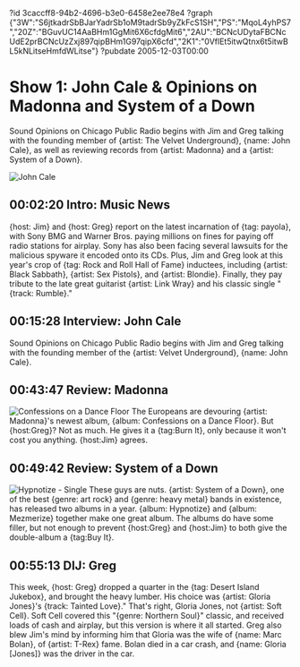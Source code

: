 ?id 3caccff8-94b2-4696-b3e0-6458e2ee78e4
?graph {"3W":"S6jtkadrSbBJarYadrSb1oM9tadrSb9yZkFcS1SH","PS":"MqoL4yhPS7","20Z":"BGuvUC14AaBHm1GgMit6X6cfdgMit6","2AU":"BCNcUDytaFBCNcUdE2prBCNcUzZxj897qipBHm1G97qipX6cfd","2K1":"0VflEt5itwQtnx6t5itwBL5kNLitseHmfdWLitse"}
?pubdate 2005-12-03T00:00

# Show 1: John Cale & Opinions on Madonna and System of a Down
Sound Opinions on Chicago Public Radio begins with Jim and Greg talking with the founding member of {artist: The Velvet Underground}, {name: John Cale}, as well as reviewing records from {artist: Madonna} and a {artist: System of a Down}.


![John Cale](https://static.soundopinions.org/images/2005/johncale.jpg)

## 00:02:20 Intro: Music News
{host: Jim} and {host: Greg} report on the latest incarnation of {tag: payola}, with Sony BMG and Warner Bros. paying millions on fines for paying off radio stations for airplay. Sony has also been facing several lawsuits for the malicious spyware it encoded onto its CDs. Plus, Jim and Greg look at this year's crop of {tag: Rock and Roll Hall of Fame} inductees, including {artist: Black Sabbath}, {artist: Sex Pistols}, and {artist: Blondie}. Finally, they pay tribute to the late great guitarist {artist: Link Wray} and his classic single "{track: Rumble}."

## 00:15:28 Interview: John Cale 
Sound Opinions on Chicago Public Radio begins with Jim and Greg talking with the founding member of the {artist: Velvet Underground}, {name: John Cale}.

## 00:43:47 Review: Madonna
![Confessions on a Dance Floor](https://static.soundopinions.org/assets/1/20Z0.jpg)
The Europeans are devouring {artist: Madonna}'s newest album, {album: Confessions on a Dance Floor}. But {host:Greg}? Not as much. He gives it a {tag:Burn It}, only because it won't cost you anything. {host:Jim} agrees.

## 00:49:42 Review: System of a Down
![Hypnotize - Single](https://static.soundopinions.org/assets/1/2AU0.jpg)
These guys are nuts. {artist: System of a Down}, one of the best {genre: art rock} and {genre: heavy metal} bands in existence, has released two albums in a year. {album: Hypnotize} and {album: Mezmerize} together make one great album. The albums do have some filler, but not enough to prevent {host:Greg} and {host:Jim} to both give the double-album a {tag:Buy It}. 

## 00:55:13 DIJ: Greg
This week, {host: Greg} dropped a quarter in the {tag: Desert Island Jukebox}, and brought the heavy lumber. His choice was {artist: Gloria Jones}'s {track: Tainted Love}." That's right, Gloria Jones, not {artist: Soft Cell}. Soft Cell covered this "{genre: Northern Soul}" classic, and received loads of cash and airplay, but this version is where it all started. Greg also blew Jim's mind by informing him that Gloria was the wife of {name: Marc Bolan}, of {artist: T-Rex} fame. Bolan died in a car crash, and {name: Gloria [Jones]} was the driver in the car.
